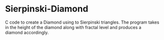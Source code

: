 # Sierpinski-Diamond
C code to create a Diamond using to Sierpinski triangles. The program takes in the height of the diamond along with fractal level and produces a diamond accordingly.
